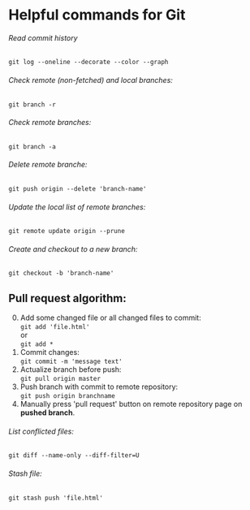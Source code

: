 # Helpful commands for Git

###### Read commit history 
`git log --oneline --decorate --color --graph`

###### Check remote (non-fetched) and local branches: 
`git branch -r`

###### Check remote branches: 
`git branch -a`

###### Delete remote branche: 
`git push origin --delete 'branch-name'`

###### Update the local list of remote branches:
`git remote update origin --prune`

###### Create and checkout to a new branch:
`git checkout -b 'branch-name'`

## Pull request algorithm:

0) Add some changed file or all changed files to commit:  
`git add 'file.html'`  
or  
`git add *`
1) Commit changes:  
`git commit -m 'message text'`
2) Actualize branch before push:  
`git pull origin master`
3) Push branch with commit to remote repository:  
`git push origin branchname`
4) Manually press 'pull request' button on remote repository page on **pushed branch**.


###### List conflicted files:  
`git diff --name-only --diff-filter=U`

###### Stash file:
`git stash push 'file.html'`
